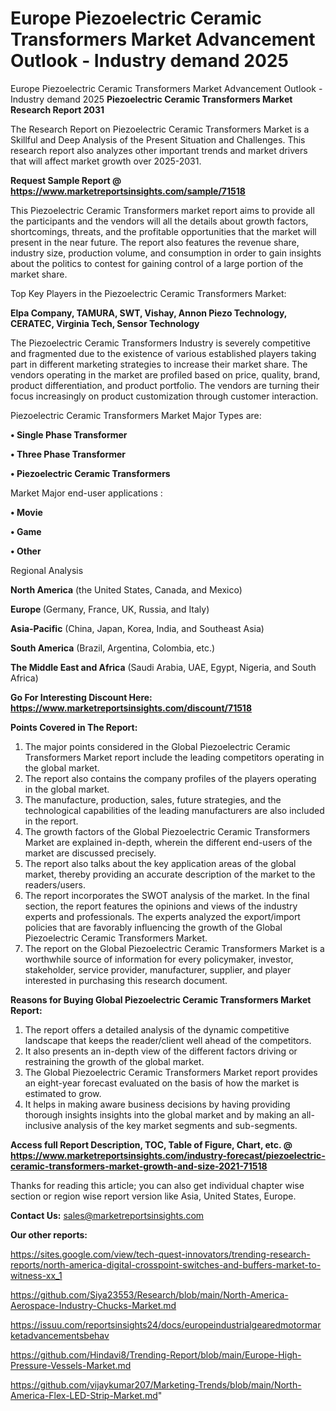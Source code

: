 # Europe Piezoelectric Ceramic Transformers Market Advancement Outlook - Industry demand 2025
Europe Piezoelectric Ceramic Transformers Market Advancement Outlook - Industry demand 2025
<strong>Piezoelectric Ceramic Transformers Market Research Report 2031</strong>

The Research Report on Piezoelectric Ceramic Transformers Market is a Skillful and Deep Analysis of the Present Situation and Challenges. This research report also analyzes other important trends and market drivers that will affect market growth over 2025-2031.

<strong>Request Sample Report @ <a href=https://www.marketreportsinsights.com/sample/71518>https://www.marketreportsinsights.com/sample/71518</a></strong>

This Piezoelectric Ceramic Transformers market report aims to provide all the participants and the vendors will all the details about growth factors, shortcomings, threats, and the profitable opportunities that the market will present in the near future. The report also features the revenue share, industry size, production volume, and consumption in order to gain insights about the politics to contest for gaining control of a large portion of the market share.

Top Key Players in the Piezoelectric Ceramic Transformers Market:

<strong>Elpa Company, TAMURA, SWT, Vishay, Annon Piezo Technology, CERATEC, Virginia Tech, Sensor Technology</strong>

The Piezoelectric Ceramic Transformers Industry is severely competitive and fragmented due to the existence of various established players taking part in different marketing strategies to increase their market share. The vendors operating in the market are profiled based on price, quality, brand, product differentiation, and product portfolio. The vendors are turning their focus increasingly on product customization through customer interaction.

Piezoelectric Ceramic Transformers Market Major Types are:

<strong>• Single Phase Transformer

• Three Phase Transformer

• Piezoelectric Ceramic Transformers</strong>

Market Major end-user applications :

<strong>• Movie

• Game

• Other</strong>

Regional Analysis

</u><strong><b>North America</b></strong> (the United States, Canada, and Mexico)

<strong><b>Europe </b></strong>(Germany, France, UK, Russia, and Italy)

<strong><b>Asia-Pacific</b></strong> (China, Japan, Korea, India, and Southeast Asia)

<strong><b>South America</b></strong> (Brazil, Argentina, Colombia, etc.)

<strong><b>The Middle East and Africa</b></strong> (Saudi Arabia, UAE, Egypt, Nigeria, and South Africa)

<strong>Go For Interesting Discount Here: <a href=https://www.marketreportsinsights.com/discount/71518>https://www.marketreportsinsights.com/discount/71518</a></strong>

<strong>Points Covered in The Report:</strong>
<ol>
  <li>The major points considered in the Global Piezoelectric Ceramic Transformers Market report include the leading competitors operating in the global market.</li>
  <li>The report also contains the company profiles of the players operating in the global market.</li>
  <li>The manufacture, production, sales, future strategies, and the technological capabilities of the leading manufacturers are also included in the report.</li>
  <li>The growth factors of the Global Piezoelectric Ceramic Transformers Market are explained in-depth, wherein the different end-users of the market are discussed precisely.</li>
  <li>The report also talks about the key application areas of the global market, thereby providing an accurate description of the market to the readers/users.</li>
  <li>The report incorporates the SWOT analysis of the market. In the final section, the report features the opinions and views of the industry experts and professionals. The experts analyzed the export/import policies that are favorably influencing the growth of the Global Piezoelectric Ceramic Transformers Market.</li>
  <li>The report on the Global Piezoelectric Ceramic Transformers Market is a worthwhile source of information for every policymaker, investor, stakeholder, service provider, manufacturer, supplier, and player interested in purchasing this research document.</li>
</ol>
<strong>Reasons for Buying Global Piezoelectric Ceramic Transformers Market Report:</strong>

<ol>
  <li>The report offers a detailed analysis of the dynamic competitive landscape that keeps the reader/client well ahead of the competitors.</li>
  <li>It also presents an in-depth view of the different factors driving or restraining the growth of the global market.</li>
  <li>The Global Piezoelectric Ceramic Transformers Market report provides an eight-year forecast evaluated on the basis of how the market is estimated to grow.</li>
  <li>It helps in making aware business decisions by having providing thorough insights insights into the global market and by making an all-inclusive analysis of the key market segments and sub-segments.</li>
</ol>
<strong>Access full Report Description, TOC, Table of Figure, Chart, etc. @ <a href=https://www.marketreportsinsights.com/industry-forecast/piezoelectric-ceramic-transformers-market-growth-and-size-2021-71518>https://www.marketreportsinsights.com/industry-forecast/piezoelectric-ceramic-transformers-market-growth-and-size-2021-71518</a></strong>


Thanks for reading this article; you can also get individual chapter wise section or region wise report version like Asia, United States, Europe.

<strong>Contact Us:</strong>
sales@marketreportsinsights.com

<strong>Our other reports:</strong>

<a href=https://sites.google.com/view/tech-quest-innovators/trending-research-reports/north-america-digital-crosspoint-switches-and-buffers-market-to-witness-xx_1>https://sites.google.com/view/tech-quest-innovators/trending-research-reports/north-america-digital-crosspoint-switches-and-buffers-market-to-witness-xx_1</a>

<a href=https://github.com/Siya23553/Research/blob/main/North-America-Aerospace-Industry-Chucks-Market.md>https://github.com/Siya23553/Research/blob/main/North-America-Aerospace-Industry-Chucks-Market.md</a>

<a href=https://issuu.com/reportsinsights24/docs/europeindustrialgearedmotormarketadvancementsbehav>https://issuu.com/reportsinsights24/docs/europeindustrialgearedmotormarketadvancementsbehav</a>

<a href=https://github.com/Hindavi8/Trending-Report/blob/main/Europe-High-Pressure-Vessels-Market.md>https://github.com/Hindavi8/Trending-Report/blob/main/Europe-High-Pressure-Vessels-Market.md</a>

<a href=https://github.com/vijaykumar207/Marketing-Trends/blob/main/North-America-Flex-LED-Strip-Market.md>https://github.com/vijaykumar207/Marketing-Trends/blob/main/North-America-Flex-LED-Strip-Market.md</a>"
